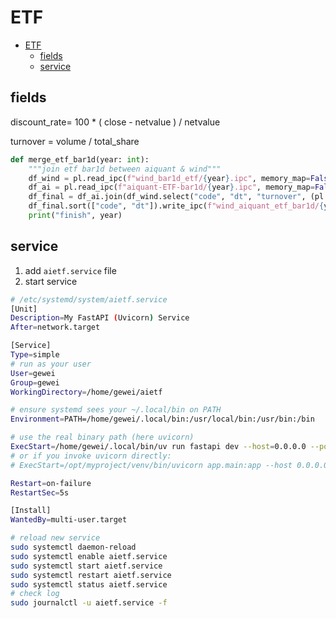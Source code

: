 # ETF

- [ETF](#etf)
  - [fields](#fields)
  - [service](#service)


## fields

discount_rate= 100 * ( close - netvalue ) / netvalue


turnover = volume / total_share

```py
def merge_etf_bar1d(year: int):
    """join etf bar1d between aiquant & wind"""
    df_wind = pl.read_ipc(f"wind_bar1d_etf/{year}.ipc", memory_map=False)
    df_ai = pl.read_ipc(f"aiquant-ETF-bar1d/{year}.ipc", memory_map=False)
    df_final = df_ai.join(df_wind.select("code", "dt", "turnover", (pl.col("netvalue") * 1e4).round(0).cast(pl.UInt32)), on=["code", "dt"], how="inner")
    df_final.sort(["code", "dt"]).write_ipc(f"wind_aiquant_etf_bar1d/{year}.ipc", compression="zstd")
    print("finish", year)
```

## service

1. add `aietf.service` file
2. start service

```bash
# /etc/systemd/system/aietf.service
[Unit]
Description=My FastAPI (Uvicorn) Service
After=network.target

[Service]
Type=simple
# run as your user
User=gewei
Group=gewei
WorkingDirectory=/home/gewei/aietf

# ensure systemd sees your ~/.local/bin on PATH
Environment=PATH=/home/gewei/.local/bin:/usr/local/bin:/usr/bin:/bin

# use the real binary path (here uvicorn)
ExecStart=/home/gewei/.local/bin/uv run fastapi dev --host=0.0.0.0 --port=8080
# or if you invoke uvicorn directly:
# ExecStart=/opt/myproject/venv/bin/uvicorn app.main:app --host 0.0.0.0 --port 8000 --workers 4

Restart=on-failure
RestartSec=5s

[Install]
WantedBy=multi-user.target
```

```bash
# reload new service
sudo systemctl daemon-reload
sudo systemctl enable aietf.service
sudo systemctl start aietf.service
sudo systemctl restart aietf.service
sudo systemctl status aietf.service
# check log
sudo journalctl -u aietf.service -f
```